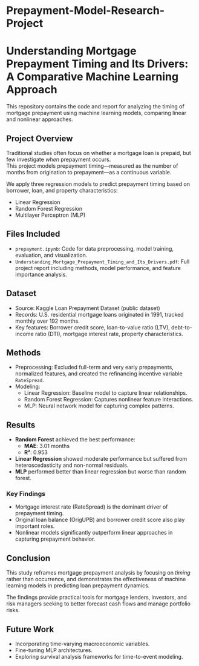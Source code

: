 # Prepayment-Model-Research-Project
# Understanding Mortgage Prepayment Timing and Its Drivers: A Comparative Machine Learning Approach

This repository contains the code and report for analyzing the timing of mortgage prepayment using machine learning models, comparing linear and nonlinear approaches.

## Project Overview
Traditional studies often focus on whether a mortgage loan is prepaid, but few investigate *when* prepayment occurs.  
This project models prepayment timing—measured as the number of months from origination to prepayment—as a continuous variable.

We apply three regression models to predict prepayment timing based on borrower, loan, and property characteristics:
- Linear Regression
- Random Forest Regression
- Multilayer Perceptron (MLP)

## Files Included
- `prepayment.ipynb`: Code for data preprocessing, model training, evaluation, and visualization. 
- `Understanding_Mortgage_Prepayment_Timing_and_Its_Drivers.pdf`: Full project report including methods, model performance, and feature importance analysis.

## Dataset
- Source: Kaggle Loan Prepayment Dataset (public dataset)
- Records: U.S. residential mortgage loans originated in 1991, tracked monthly over 192 months.
- Key features: Borrower credit score, loan-to-value ratio (LTV), debt-to-income ratio (DTI), mortgage interest rate, property characteristics.

## Methods
- Preprocessing: Excluded full-term and very early prepayments, normalized features, and created the refinancing incentive variable `RateSpread`.
- Modeling:
  - Linear Regression: Baseline model to capture linear relationships.
  - Random Forest Regression: Captures nonlinear feature interactions.
  - MLP: Neural network model for capturing complex patterns.

## Results
- **Random Forest** achieved the best performance:
  - **MAE**: 3.01 months
  - **R²**: 0.953
- **Linear Regression** showed moderate performance but suffered from heteroscedasticity and non-normal residuals.
- **MLP** performed better than linear regression but worse than random forest.

### Key Findings
- Mortgage interest rate (RateSpread) is the dominant driver of prepayment timing.
- Original loan balance (OrigUPB) and borrower credit score also play important roles.
- Nonlinear models significantly outperform linear approaches in capturing prepayment behavior.

## Conclusion
This study reframes mortgage prepayment analysis by focusing on *timing* rather than occurrence, and demonstrates the effectiveness of machine learning models in predicting loan prepayment dynamics.

The findings provide practical tools for mortgage lenders, investors, and risk managers seeking to better forecast cash flows and manage portfolio risks.

## Future Work
- Incorporating time-varying macroeconomic variables.
- Fine-tuning MLP architectures.
- Exploring survival analysis frameworks for time-to-event modeling.
